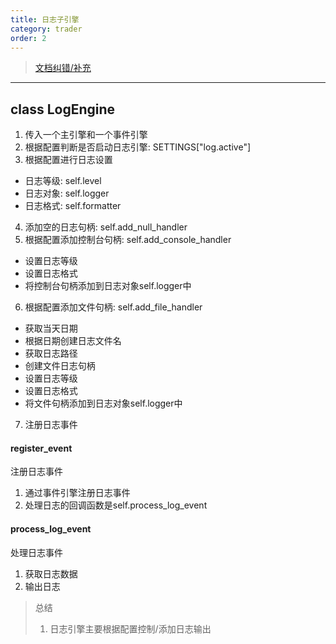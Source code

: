 ```yaml
---
title: 日志子引擎
category: trader
order: 2
---
```

> [文档纠错/补充](https://github.com/dumengru/docs_vnpy/tree/master/docs/_docs)
---
## class LogEngine
1. 传入一个主引擎和一个事件引擎
2. 根据配置判断是否启动日志引擎: SETTINGS["log.active"]
3. 根据配置进行日志设置
- 日志等级: self.level
- 日志对象: self.logger
- 日志格式: self.formatter
4. 添加空的日志句柄: self.add_null_handler
5. 根据配置添加控制台句柄: self.add_console_handler
- 设置日志等级
- 设置日志格式
- 将控制台句柄添加到日志对象self.logger中
6. 根据配置添加文件句柄: self.add_file_handler
- 获取当天日期
- 根据日期创建日志文件名
- 获取日志路径
- 创建文件日志句柄
- 设置日志等级
- 设置日志格式
- 将文件句柄添加到日志对象self.logger中
7. 注册日志事件

#### register_event
注册日志事件
1. 通过事件引擎注册日志事件
2. 处理日志的回调函数是self.process_log_event

#### process_log_event
处理日志事件
1. 获取日志数据
2. 输出日志

> 总结
> 1. 日志引擎主要根据配置控制/添加日志输出